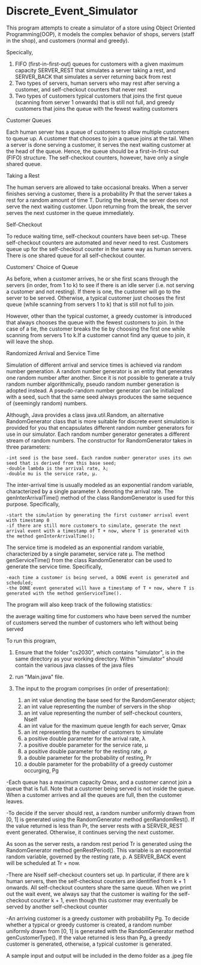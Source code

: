 # Discrete_Event_Simulator


This program attempts to create a simulator of a store using Object Oriented Programming(OOP), it models the complex behavior of shops, servers (staff in the shop), and customers (normal and greedy). 

Specically,
  1) FIFO (first-in-first-out) queues for customers with a given maximum capacity
        SERVER_REST that simulates a server taking a rest, and
        SERVER_BACK that simulates a server returning back from rest
  2) Two types of servers,
        human servers who may rest after serving a customer, and
        self-checkout counters that never rest
  3) Two types of customers
        typical customers that joins the first queue (scanning from server 1 onwards) that is still not full, and
        greedy customers that joins the queue with the fewest waiting customers
        
Customer Queues
        
Each human server has a queue of customers to allow multiple customers to queue up. A customer that chooses to join a queue joins at the tail. When a server is done serving a customer, it serves the next waiting customer at the head of the queue. Hence, the queue should be a first-in-first-out (FIFO) structure. The self-checkout counters, however, have only a single shared queue.

Taking a Rest

The human servers are allowed to take occasional breaks. When a server finishes serving a customer, there is a probability Pr that the server takes a rest for a random amount of time T. During the break, the server does not serve the next waiting customer. Upon returning from the break, the server serves the next customer in the queue immediately.


Self-Checkout

To reduce waiting time, self-checkout counters have been set-up. These self-checkout counters are automated and never need to rest. Customers queue up for the self-checkout counter in the same way as human servers. There is one shared queue for all self-checkout counter.

Customers' Choice of Queue

As before, when a customer arrives, he or she first scans through the servers (in order, from 1 to k) to see if there is an idle server (i.e. not serving a customer and not resting). If there is one, the customer will go to the server to be served. Otherwise, a typical customer just chooses the first queue (while scanning from servers 1 to k) that is still not full to join. 

However, other than the typical customer, a greedy customer is introduced that always chooses the queue with the fewest customers to join. In the case of a tie, the customer breaks the tie by choosing the first one while scanning from servers 1 to k.If a customer cannot find any queue to join, it will leave the shop.

Randomized Arrival and Service Time

Simulation of different arrival and service times is achieved via random number generation. A random number generator is an entity that generates one random number after another. Since it is not possible to generate a truly random number algorithmically, pseudo random number generation is adopted instead. A pseudo-random number generator can be initialized with a seed, such that the same seed always produces the same sequence of (seemingly random) numbers.

Although, Java provides a class java.util.Random, an alternative RandomGenerator class that is more suitable for discrete event simulation is provided for you that encapsulates different random number generators for use in our simulator. Each random number generator generates a different stream of random numbers. The constructor for RandomGenerator takes in three parameters:

    -int seed is the base seed. Each random number generator uses its own seed that is derived from this base seed;
    -double lambda is the arrival rate, λ;
    -double mu is the service rate, μ.

The inter-arrival time is usually modeled as an exponential random variable, characterized by a single parameter λ denoting the arrival rate. The genInterArrivalTime() method of the class RandomGenerator is used for this purpose. Specifically,

    -start the simulation by generating the first customer arrival event with timestamp 0
    -if there are still more customers to simulate, generate the next arrival event with a timestamp of T + now, where T is generated with the method genInterArrivalTime();

The service time is modeled as an exponential random variable, characterized by a single parameter, service rate μ. The method genServiceTime() from the class RandomGenerator can be used to generate the service time. Specifically,

    -each time a customer is being served, a DONE event is generated and scheduled;
    -the DONE event generated will have a timestamp of T + now, where T is generated with the method genServiceTime().

The program will also keep track of the following statistics:

the average waiting time for customers who have been served
the number of customers served
the number of customers who left without being served

To run this program, 
  1) Ensure that the folder "cs2030", which contains "simulator", is in the same directory as your working directory. Within "simulator" should contain the various java classes of the java files
  2) run "Main.java" file.
  3) The input to the program comprises (in order of presentation):

      1. an int value denoting the base seed for the RandomGenerator object;
      2. an int value representing the number of servers in the shop
      3. an int value representing the number of self-checkout counters, Nself
      4. an int value for the maximum queue length for each server, Qmax
      5. an int representing the number of customers to simulate
      6. a positive double parameter for the arrival rate, λ
      7. a positive double parameter for the service rate, μ
      8. a positive double parameter for the resting rate, ρ
      9. a double parameter for the probability of resting, Pr
      10. a double parameter for the probability of a greedy customer occurging, Pg

-Each queue has a maximum capacity Qmax, and a customer cannot join a queue that is full. Note that a customer being served is not inside the queue. When a customer arrives and all the queues are full, then the customer leaves.

-To decide if the server should rest, a random number uniformly drawn from [0, 1] is generated using the RandomGenerator method genRandomRest(). If the value returned is less than Pr, the server rests with a SERVER_REST event generated. Otherwise, it continues serving the next customer.

As soon as the server rests, a random rest period Tr is generated using the RandomGenerator method genRestPeriod(). This variable is an exponential random variable, governed by the resting rate, ρ. A SERVER_BACK event will be scheduled at Tr + now.

-There are Nself self-checkout counters set up. In particular, if there are k human servers, then the self-checkout counters are identified from k + 1 onwards. All self-checkout counters share the same queue. When we print out the wait event, we always say that the customer is waiting for the self-checkout counter k + 1, even though this customer may eventually be served by another self-checkout counter

-An arriving customer is a greedy customer with probability Pg. To decide whether a typical or greedy customer is created, a random number uniformly drawn from [0, 1] is generated with the RandomGenerator method genCustomerType(). If the value returned is less than Pg, a greedy customer is generated, otherwise, a typical customer is generated.

A sample input and output will be included in the demo folder as a .jpeg file


